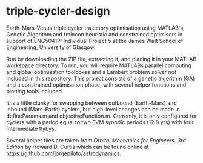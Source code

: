 # triple-cycler-design
Earth-Mars-Venus triple cycler trajectory optimisation using MATLAB's Genetic Algorithm and fmincon heuristic and constrained optimisers in support of ENG5041P: Individual Project 5 at the James Watt School of Engineering, University of Glasgow.

Run by downloading the ZIP file, extracting it, and placing it in your MATLAB workspace directory. To run, you will require MATLABs parallel computing and global optimisation toolboxes and a Lambert problem solver not included in this repository. This project consists of a genetic algorithm (GA) and a constrained optimisation phase, with several helper functions and plotting tools included.

It is a little clunky for swapping between outbound (Earth-Mars) and inbound (Mars-Earth) cyclers, but high-level changes can be made in defineParams.m and objectiveFunction.m. Currently, it is only configured for cyclers with a period equal to two EVM synodic periods (12.8 yrs) with four intermediate flybys. 

Several helper files are taken from _Orbital Mechanics for Engineers, 3rd Edition_ by Howard D. Curtis which can be found online at https://github.com/jorgepiloto/astrodynamics.
